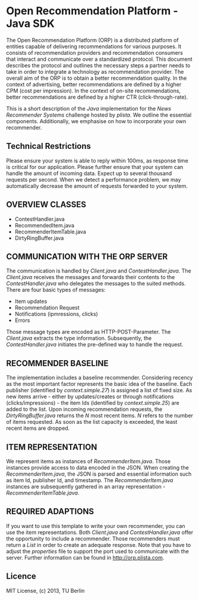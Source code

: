 Open Recommendation Platform - Java SDK
=======================================
The Open Recommendation Platform (ORP) is a distributed platform of entities capable of delivering recommendations for various purposes. It consists of recommendation providers and recommendation consumers that interact and communicate over a standardized protocol. This document describes the protocol and outlines the necessary steps a partner needs to take in order to integrate a technology as recommendation provider. The overall aim of the ORP is to obtain a better recommendation quality. In the context of advertising, better recommendations are defined by a higher CPM (cost per impression). In the context of on-site recommendations, better recommendations are defined by a higher CTR (click-through-rate).

This is a short description of the *Java* implementation for the *News Recommender Systems* challenge hosted by *plista*. We outline the essential components. Additionally, we emphasise on how to incorporate your own recommender.

Technical Restrictions
----------------------
Please ensure your system is able to reply within 100ms, as response time is critical for our application. Please further ensure that your system can handle the amount of incoming data. Expect up to several thousand requests per second. When we detect a performance problem, we may automatically decrease the amount of requests forwarded to your system.

OVERVIEW CLASSES
----------------

+ ContestHandler.java
+ RecommendedItem.java
+ RecommenderItemTable.java
+ DirtyRingBuffer.java

COMMUNICATION WITH THE ORP SERVER
---------------------------------

The communication is handled by *Client.java* and *ContestHandler.java*. The *Client.java* receives the messages and forwards their contents to the *ContestHandler.java* who delegates the messages to the suited methods. There are four basic types of messages:

+ Item updates
+ Recommendation Request
+ Notifications (ipmressions, clicks)
+ Errors

Those message types are encoded as HTTP-POST-Parameter. The *Client.java* extracts the type information. Subsequently, the *ContestHandler.java* initiates the pre-defined way to handle the request.

RECOMMENDER BASELINE
--------------------

The implementation includes a baseline recommender. Considering recency as the most important factor represents the basic idea of the baseline. Each publisher (identified by *context.simple.27*) is assigned a list of fixed size. As new items arrive - either by updates/creates or through notifications (clicks/impressions) - the item Ids (identified by *context.simple.25*) are added to the list. Upon incoming recommendation requests, the *DirtyRingBuffer.java* returns the *N* most recent items. *N* refers to the number of items requested. As soon as the list capacity is exceeded, the least recent items are dropped.

ITEM REPRESENTATION
-------------------

We represent items as instances of *RecommenderItem.java*. Those instances provide access to data encoded in the JSON. When creating the *RecommenderItem.java*, the JSON is parsed and essential information such as item Id, publisher Id, and timestamp. The *RecommenderItem.java* instances are subsequently gathered in an array representation - *RecommenderItemTable.java*.

REQUIRED ADAPTIONS
------------------

If you want to use this template to write your own recommender, you can use the item representations. Both *Client.java* and *ContestHandler.java* offer the opportunity to include a recommender. Those recommenders must return a *List<Long>* in order to create an adequate response. Note that you have to adjust the *properties* file to support the port used to communicate with the server. Further information can be found in <http://orp.plista.com>.

Licence
----------

MIT License, (c) 2013, TU Berlin
